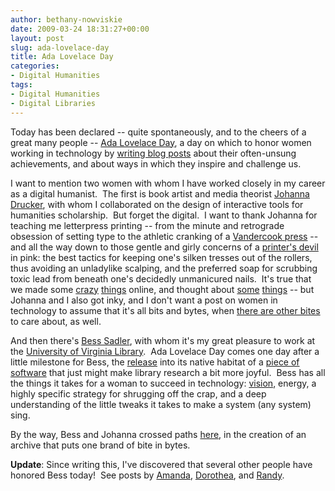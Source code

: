 ```yaml
---
author: bethany-nowviskie
date: 2009-03-24 18:31:27+00:00
layout: post
slug: ada-lovelace-day
title: Ada Lovelace Day
categories:
- Digital Humanities
tags:
- Digital Humanities
- Digital Libraries
---
```


Today has been declared -- quite spontaneously, and to the cheers of a great many people -- [Ada Lovelace Day](http://www.guardian.co.uk/technology/2009/mar/24/ada-lovelace-day), a day on which to honor women working in technology by [writing blog posts](http://findingada.com/) about their often-unsung achievements, and about ways in which they inspire and challenge us.

<!-- more -->

I want to mention two women with whom I have worked closely in my career as a digital humanist.  The first is book artist and media theorist [Johanna Drucker](http://en.wikipedia.org/wiki/Johanna_Drucker), with whom I collaborated on the design of interactive tools for humanities scholarship.  But forget the digital.  I want to thank Johanna for teaching me letterpress printing -- from the minute and retrograde obsession of setting type to the athletic cranking of a [Vandercook press](http://vandercookpress.info/) -- and all the way down to those gentle and girly concerns of a [printer's devil](http://en.wikipedia.org/wiki/Printer%27s_devil) in pink: the best tactics for keeping one's silken tresses out of the rollers, thus avoiding an unladylike scalping, and the preferred soap for scrubbing toxic lead from beneath one's decidedly unmanicured nails.  It's true that we made some [crazy](http://www2.iath.virginia.edu/time/time.html) [things](http://www.speculativecomputing.org/) online, and thought about [some](http://www.digitalhumanities.org/companion/view?docId=blackwell/9781405103213/9781405103213.xml&chunk.id=ss1-4-10&toc.depth=1&toc.id=ss1-4-10&brand=default) [things](http://www.press.uchicago.edu/presssite/metadata.epl?mode=synopsis&bookkey=353566) -- but Johanna and I also got inky, and I don't want a post on women in technology to assume that it's all bits and bytes, when [there are other bites](http://www.youtube.com/watch?v=Iv69kB_e9KY) to care about, as well.

And then there's [Bess Sadler](http://www.ibiblio.org/bess/), with whom it's my great pleasure to work at the [University of Virginia Library](http://lib.virginia.edu/scholarslab/).  Ada Lovelace Day comes one day after a little milestone for Bess, the [release](http://virgowww.lib.virginia.edu/) into its native habitat of a [piece of software](http://blacklightopac.org/?page_id=2) that just might make library research a bit more joyful.  Bess has all the things it takes for a woman to succeed in technology: [vision](http://www.ibiblio.org/bess/?p=21), energy, a highly specific strategy for shrugging off the crap, and a deep understanding of the little tweaks it takes to make a system (any system) sing.

By the way, Bess and Johanna crossed paths [here](http://artistsbooksonline.org/), in the creation of an archive that puts one brand of bite in bytes.

**Update**: Since writing this, I've discovered that several other people have honored Bess today!  See posts by [Amanda](http://householdopera.typepad.com/household_opera/2009/03/happy-ada-lovelace-day.html), [Dorothea](http://cavlec.yarinareth.net/2009/03/24/bess-sadler-library-geek/), and [Randy](http://www.eifl.net/cps/sections/services/eifl-foss/foss-blog/2009_03_24_ada-lovelace-day-bess).
